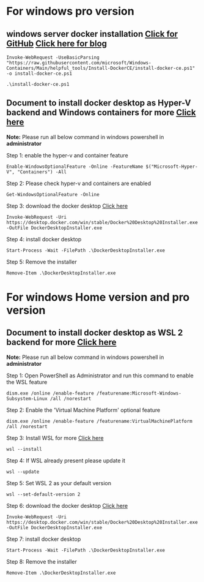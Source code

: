 # For windows pro version

## windows server docker installation [Click for GitHub](https://github.com/microsoft/Windows-Containers/blob/Main/helpful_tools/Install-DockerCE/install-docker-ce.ps1)     [Click here for blog](https://www.virtualizationhowto.com/2022/09/install-docker-on-windows-server-2022/)
```
Invoke-WebRequest -UseBasicParsing "https://raw.githubusercontent.com/microsoft/Windows-Containers/Main/helpful_tools/Install-DockerCE/install-docker-ce.ps1" -o install-docker-ce.ps1
```
```
.\install-docker-ce.ps1
```
## Document to install docker desktop as Hyper-V backend and Windows containers for more [Click here](https://docs.docker.com/desktop/install/windows-install/)

**Note:** Please run all below command in windows powershell in **administrator**

Step 1: enable the hyper-v and container feature
```
Enable-WindowsOptionalFeature -Online -FeatureName $("Microsoft-Hyper-V", "Containers") -All
```
Step 2: Please check hyper-v and containers are enabled
```
Get-WindowsOptionalFeature -Online
```
Step 3: download the docker desktop [Click here](https://www.docker.com/products/docker-desktop/)
```
Invoke-WebRequest -Uri https://desktop.docker.com/win/stable/Docker%20Desktop%20Installer.exe -OutFile DockerDesktopInstaller.exe
```
Step 4: install docker desktop
```
Start-Process -Wait -FilePath .\DockerDesktopInstaller.exe
```
Step 5: Remove the installer
```
Remove-Item .\DockerDesktopInstaller.exe
```

# For windows Home version and pro version

## Document to install docker desktop as WSL 2 backend for more [Click here](https://docs.docker.com/desktop/install/windows-install/)

**Note:** Please run all below command in windows powershell in **administrator**

Step 1: Open PowerShell as Administrator and run this command to enable the WSL feature
```
dism.exe /online /enable-feature /featurename:Microsoft-Windows-Subsystem-Linux /all /norestart
```

Step 2: Enable the 'Virtual Machine Platform' optional feature
```
dism.exe /online /enable-feature /featurename:VirtualMachinePlatform /all /norestart
```
Step 3: Install WSL for more [Click here](https://learn.microsoft.com/en-us/windows/wsl/install)
```
wsl --install
```
Step 4: If WSL already present please update it
```
wsl --update
```
Step 5: Set WSL 2 as your default version
```
wsl --set-default-version 2
```
Step 6: download the docker desktop [Click here](https://www.docker.com/products/docker-desktop/)
```
Invoke-WebRequest -Uri https://desktop.docker.com/win/stable/Docker%20Desktop%20Installer.exe -OutFile DockerDesktopInstaller.exe
```
Step 7: install docker desktop
```
Start-Process -Wait -FilePath .\DockerDesktopInstaller.exe
```
Step 8: Remove the installer
```
Remove-Item .\DockerDesktopInstaller.exe
```
